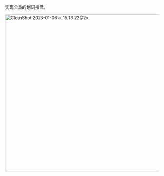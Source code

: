 实现全局的划词搜索。

<img width="515" alt="CleanShot 2023-01-06 at 15 13 22@2x" src="https://user-images.githubusercontent.com/26108404/210949665-49327cfc-cdb8-4bb9-bc23-121aa939beb9.png">

